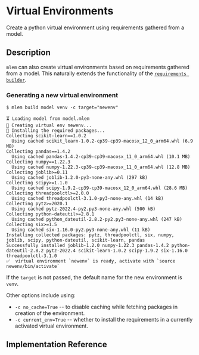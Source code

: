 # Virtual Environments

Create a python virtual environment using requirements gathered from a model.

## Description

`mlem` can also create virtual environments based on requirements gathered from
a model. This naturally extends the functionality of the
[`requirements builder`](/doc/object-reference/build/requirements).

### Generating a new virtual environment

```cli
$ mlem build model venv -c target="newenv"

⏳️ Loading model from model.mlem
💼 Creating virtual env newenv...
💼 Installing the required packages...
Collecting scikit-learn==1.0.2
  Using cached scikit_learn-1.0.2-cp39-cp39-macosx_12_0_arm64.whl (6.9 MB)
Collecting pandas==1.4.2
  Using cached pandas-1.4.2-cp39-cp39-macosx_11_0_arm64.whl (10.1 MB)
Collecting numpy==1.22.3
  Using cached numpy-1.22.3-cp39-cp39-macosx_11_0_arm64.whl (12.8 MB)
Collecting joblib>=0.11
  Using cached joblib-1.2.0-py3-none-any.whl (297 kB)
Collecting scipy>=1.1.0
  Using cached scipy-1.9.2-cp39-cp39-macosx_12_0_arm64.whl (28.6 MB)
Collecting threadpoolctl>=2.0.0
  Using cached threadpoolctl-3.1.0-py3-none-any.whl (14 kB)
Collecting pytz>=2020.1
  Using cached pytz-2022.4-py2.py3-none-any.whl (500 kB)
Collecting python-dateutil>=2.8.1
  Using cached python_dateutil-2.8.2-py2.py3-none-any.whl (247 kB)
Collecting six>=1.5
  Using cached six-1.16.0-py2.py3-none-any.whl (11 kB)
Installing collected packages: pytz, threadpoolctl, six, numpy, joblib, scipy, python-dateutil, scikit-learn, pandas
Successfully installed joblib-1.2.0 numpy-1.22.3 pandas-1.4.2 python-dateutil-2.8.2 pytz-2022.4 scikit-learn-1.0.2 scipy-1.9.2 six-1.16.0 threadpoolctl-3.1.0
✅  virtual environment `newenv` is ready, activate with `source newenv/bin/activate`
```

If the `target` is not passed, the default name for the new environment is
`venv`.

Other options include using:

- `-c no_cache=True` -- to disable caching while fetching packages in creation
  of the environment.
- `-c current_env=True` -- whether to install the requirements in a currently
  activated virtual environment.

## Implementation Reference
